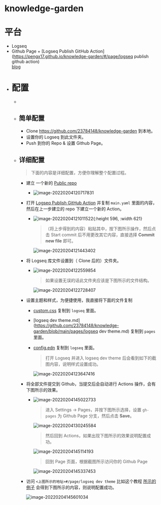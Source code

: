 # knowledge-garden
# 平台
- Logseq  
- Github Page +  [Logseq Publish GitHub Action](https://pengx17.github.io/knowledge-garden/#/page/logseq publish github action)  
[blog](https://jesee030.github.io/knowledge-garden/)
- # 配置  
	-  
	- ## 简单配置  
		- Clone https://github.com/23784148/knowledge-garden 到本地。  
		- 设置你的 Logseq  到此文件夹。  
		- Push 到你的 Repo & 设置 Github Page。  
	- ## 详细配置  
	  > 下面的内容是详细配置，方便你理解整个配置过程。  

		- 建立 一个新的 [Public repo](https://github.com/new)  
			- ![image-20220204120717831](https://cdn.jsdelivr.net/gh/23784148/upload-images@main/typora/20220204_1643947637.png)  
		- 打开 [Logseq Publish GitHub Action](https://github.com/pengx17/knowledge-garden/blob/main/.github/workflows/main.yml) 并复制 `main.yaml` 里面的内容，然后在上一步建立的 repo 下建立一个新的 Action。  
			- ![image-20220204121011522](https://cdn.jsdelivr.net/gh/23784148/upload-images@main/typora/20220204_1643947811.png){:height 596, :width 621}  
			    
			  > （将上步得到的内容）粘贴其中，按下图所示操作，然后点击 Start commit 后不用更改其它内容，直接选择 **Commit new file** 即可。   

			    
			  ![image-20220204121443402](https://cdn.jsdelivr.net/gh/23784148/upload-images@main/typora/20220204_1643948083.png)  
		- 将 Logseq 库文件设置到（ Clone 后的）文件夹。  
			- ![image-20220204122559854](https://cdn.jsdelivr.net/gh/23784148/upload-images@main/typora/20220204_1643948759.png)  
			    
			  > 如果设置无误的话此文件夹应该是下图所示的文件结构。  

			    
			  ![image-20220204122728407](https://cdn.jsdelivr.net/gh/23784148/upload-images@main/typora/20220204_1643948848.png)  
		- 设置主题和样式，为便捷使用，我直接将下面的文件复制  
			- [custom.css](https://github.com/23784148/knowledge-garden/blob/main/logseq/custom.css) 复制到 `logseq` 里面。  
			- [logseq dev theme.md](https://github.com/23784148/knowledge-garden/blob/main/pages/logseq dev theme.md) 复制到 `pages` 里面。  
			- [config.edn](https://github.com/23784148/knowledge-garden/blob/main/logseq/config.edn) 复制到 `logseq` 里面。  
			    
			  > 打开 Logseq 并进入 logseq dev theme 后会看到如下的截图内容，说明样式设置成功。  

			    
			  ![image-20220204123647416](https://cdn.jsdelivr.net/gh/23784148/upload-images@main/typora/20220204_1643949407.png)  
		- 将全部文件提交到 Github，当提交后会自动进行 Actions 操作，会有下图所示的效果。  
			- ![image-20220204145022733](https://cdn.jsdelivr.net/gh/23784148/upload-images@main/typora/20220204_1643957422.png)  
			    
			  > 进入 Settings → Pages，并按下图所示选择，设置 `gh-pages` 为 Github Page 分支，然后点击 **Save**。  

			    
			  ![image-20220204130245584](https://cdn.jsdelivr.net/gh/23784148/upload-images@main/typora/20220204_1643950965.png)  
			    
			  > 然后回到 Actions，如果出现下图所示的效果说明配置成功。  

			    
			  ![image-20220204145114193](https://cdn.jsdelivr.net/gh/23784148/upload-images@main/typora/20220204_1643957474.png)  
			    
			  > 回到 Page 页面，根据截图所示访问你的 Github Page  

			    
			  ![image-20220204145337453](https://cdn.jsdelivr.net/gh/23784148/upload-images@main/typora/20220204_1643957617.png)  
		- 访问 `<上图所示的地址>#/page/logseq dev theme` 比如这个教程 [所示的例子](https://kenshin.wang/knowledge-garden/#/page/logseq%20dev%20theme) 会得到下图所示的内容，则说明配置成功。  
		    
		  ![image-20220204145601034](https://cdn.jsdelivr.net/gh/23784148/upload-images@main/typora/20220204_1643957761.png)